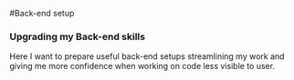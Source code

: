 #Back-end setup

### Upgrading my Back-end skills
Here I want to prepare useful back-end setups streamlining my work and giving me more confidence when working on code less visible to user.


